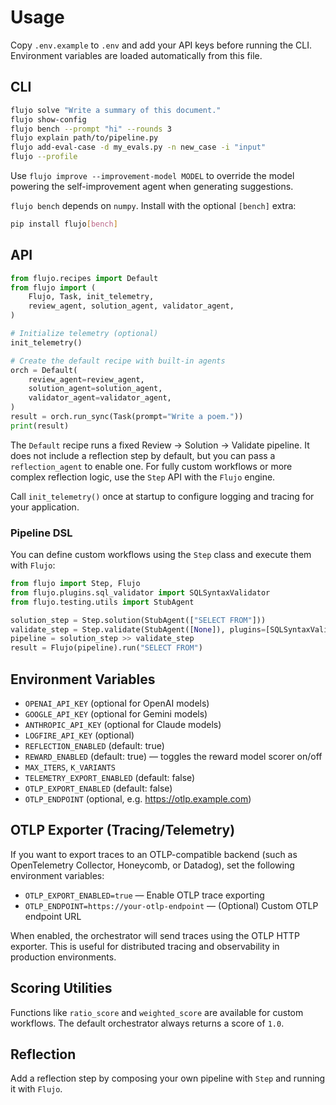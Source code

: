 # Usage
Copy `.env.example` to `.env` and add your API keys before running the CLI.
Environment variables are loaded automatically from this file.

## CLI

```bash
flujo solve "Write a summary of this document."
flujo show-config
flujo bench --prompt "hi" --rounds 3
flujo explain path/to/pipeline.py
flujo add-eval-case -d my_evals.py -n new_case -i "input"
flujo --profile
```

Use `flujo improve --improvement-model MODEL` to override the model powering the
self-improvement agent when generating suggestions.

`flujo bench` depends on `numpy`. Install with the optional `[bench]` extra:

```bash
pip install flujo[bench]
```

## API

```python
from flujo.recipes import Default
from flujo import (
    Flujo, Task, init_telemetry,
    review_agent, solution_agent, validator_agent,
)

# Initialize telemetry (optional)
init_telemetry()

# Create the default recipe with built-in agents
orch = Default(
    review_agent=review_agent,
    solution_agent=solution_agent,
    validator_agent=validator_agent,
)
result = orch.run_sync(Task(prompt="Write a poem."))
print(result)
```

The `Default` recipe runs a fixed Review → Solution → Validate pipeline. It does
not include a reflection step by default, but you can pass a
`reflection_agent` to enable one. For fully custom workflows or more complex
reflection logic, use the `Step` API with the `Flujo` engine.

Call `init_telemetry()` once at startup to configure logging and tracing for your application.

### Pipeline DSL

You can define custom workflows using the `Step` class and execute them with `Flujo`:

```python
from flujo import Step, Flujo
from flujo.plugins.sql_validator import SQLSyntaxValidator
from flujo.testing.utils import StubAgent

solution_step = Step.solution(StubAgent(["SELECT FROM"]))
validate_step = Step.validate(StubAgent([None]), plugins=[SQLSyntaxValidator()])
pipeline = solution_step >> validate_step
result = Flujo(pipeline).run("SELECT FROM")
```

## Environment Variables

- `OPENAI_API_KEY` (optional for OpenAI models)
- `GOOGLE_API_KEY` (optional for Gemini models)
- `ANTHROPIC_API_KEY` (optional for Claude models)
- `LOGFIRE_API_KEY` (optional)
- `REFLECTION_ENABLED` (default: true)
- `REWARD_ENABLED` (default: true) — toggles the reward model scorer on/off
- `MAX_ITERS`, `K_VARIANTS`
- `TELEMETRY_EXPORT_ENABLED` (default: false)
- `OTLP_EXPORT_ENABLED` (default: false)
- `OTLP_ENDPOINT` (optional, e.g. https://otlp.example.com)

## OTLP Exporter (Tracing/Telemetry)

If you want to export traces to an OTLP-compatible backend (such as OpenTelemetry Collector, Honeycomb, or Datadog), set the following environment variables:

- `OTLP_EXPORT_ENABLED=true` — Enable OTLP trace exporting
- `OTLP_ENDPOINT=https://your-otlp-endpoint` — (Optional) Custom OTLP endpoint URL

When enabled, the orchestrator will send traces using the OTLP HTTP exporter. This is useful for distributed tracing and observability in production environments.

## Scoring Utilities
Functions like `ratio_score` and `weighted_score` are available for custom workflows.
The default orchestrator always returns a score of `1.0`.

## Reflection
Add a reflection step by composing your own pipeline with `Step` and running it with `Flujo`.
